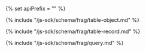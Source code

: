 <!-- ex_nonav -->

{% set apiPrefix = "" %}

{% include "/js-sdk/schema/frag/table-object.md" %}

{% include "/js-sdk/schema/frag/table-record.md" %}

{% include "/js-sdk/schema/frag/query.md" %}

